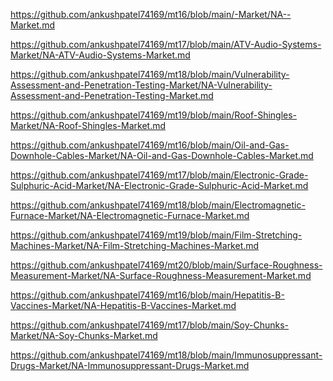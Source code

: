 <p><a href="https://github.com/ankushpatel74169/mt16/blob/main/-Market/NA--Market.md">https://github.com/ankushpatel74169/mt16/blob/main/-Market/NA--Market.md</a></p><p><a href="https://github.com/ankushpatel74169/mt17/blob/main/ATV-Audio-Systems-Market/NA-ATV-Audio-Systems-Market.md">https://github.com/ankushpatel74169/mt17/blob/main/ATV-Audio-Systems-Market/NA-ATV-Audio-Systems-Market.md</a></p><p><a href="https://github.com/ankushpatel74169/mt18/blob/main/Vulnerability-Assessment-and-Penetration-Testing-Market/NA-Vulnerability-Assessment-and-Penetration-Testing-Market.md">https://github.com/ankushpatel74169/mt18/blob/main/Vulnerability-Assessment-and-Penetration-Testing-Market/NA-Vulnerability-Assessment-and-Penetration-Testing-Market.md</a></p><p><a href="https://github.com/ankushpatel74169/mt19/blob/main/Roof-Shingles-Market/NA-Roof-Shingles-Market.md">https://github.com/ankushpatel74169/mt19/blob/main/Roof-Shingles-Market/NA-Roof-Shingles-Market.md</a></p><p><a href="https://github.com/ankushpatel74169/mt16/blob/main/Oil-and-Gas-Downhole-Cables-Market/NA-Oil-and-Gas-Downhole-Cables-Market.md">https://github.com/ankushpatel74169/mt16/blob/main/Oil-and-Gas-Downhole-Cables-Market/NA-Oil-and-Gas-Downhole-Cables-Market.md</a></p><p><a href="https://github.com/ankushpatel74169/mt17/blob/main/Electronic-Grade-Sulphuric-Acid-Market/NA-Electronic-Grade-Sulphuric-Acid-Market.md">https://github.com/ankushpatel74169/mt17/blob/main/Electronic-Grade-Sulphuric-Acid-Market/NA-Electronic-Grade-Sulphuric-Acid-Market.md</a></p><p><a href="https://github.com/ankushpatel74169/mt18/blob/main/Electromagnetic-Furnace-Market/NA-Electromagnetic-Furnace-Market.md">https://github.com/ankushpatel74169/mt18/blob/main/Electromagnetic-Furnace-Market/NA-Electromagnetic-Furnace-Market.md</a></p><p><a href="https://github.com/ankushpatel74169/mt19/blob/main/Film-Stretching-Machines-Market/NA-Film-Stretching-Machines-Market.md">https://github.com/ankushpatel74169/mt19/blob/main/Film-Stretching-Machines-Market/NA-Film-Stretching-Machines-Market.md</a></p><p><a href="https://github.com/ankushpatel74169/mt20/blob/main/Surface-Roughness-Measurement-Market/NA-Surface-Roughness-Measurement-Market.md">https://github.com/ankushpatel74169/mt20/blob/main/Surface-Roughness-Measurement-Market/NA-Surface-Roughness-Measurement-Market.md</a></p><p><a href="https://github.com/ankushpatel74169/mt16/blob/main/Hepatitis-B-Vaccines-Market/NA-Hepatitis-B-Vaccines-Market.md">https://github.com/ankushpatel74169/mt16/blob/main/Hepatitis-B-Vaccines-Market/NA-Hepatitis-B-Vaccines-Market.md</a></p><p><a href="https://github.com/ankushpatel74169/mt17/blob/main/Soy-Chunks-Market/NA-Soy-Chunks-Market.md">https://github.com/ankushpatel74169/mt17/blob/main/Soy-Chunks-Market/NA-Soy-Chunks-Market.md</a></p><p><a href="https://github.com/ankushpatel74169/mt18/blob/main/Immunosuppressant-Drugs-Market/NA-Immunosuppressant-Drugs-Market.md">https://github.com/ankushpatel74169/mt18/blob/main/Immunosuppressant-Drugs-Market/NA-Immunosuppressant-Drugs-Market.md</a></p>
